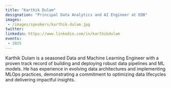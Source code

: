 ```yaml
---
title: "Karthik Dulam"
designation: "Principal Data Analytics and AI Engineer at EDB"
images:
 - /images/speakers/karthik-dulam.jpg
twitter: 
linkedin: https://www.linkedin.com/in/karthikdulam
events:
 - 2025
---
```


Karthik Dulam is a seasoned Data and Machine Learning Engineer with a proven track record of building and deploying robust data pipelines and ML models. He has experience in evolving data architectures and implementing MLOps practices, demonstrating a commitment to optimizing data lifecycles and delivering impactful insights.